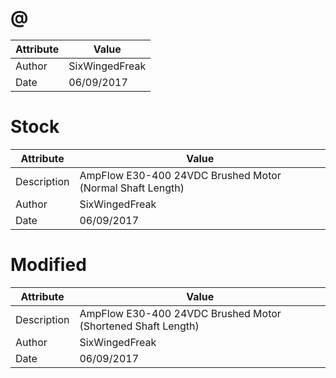 # @
| Attribute | Value |
| ---  | ---     |
| Author | SixWingedFreak |
| Date | 06/09/2017 |
# Stock
| Attribute | Value |
| ---  | ---     |
| Description | AmpFlow E30-400 24VDC Brushed Motor (Normal Shaft Length) |
| Author | SixWingedFreak |
| Date | 06/09/2017 |
# Modified
| Attribute | Value |
| ---  | ---     |
| Description | AmpFlow E30-400 24VDC Brushed Motor (Shortened Shaft Length) |
| Author | SixWingedFreak |
| Date | 06/09/2017 |
